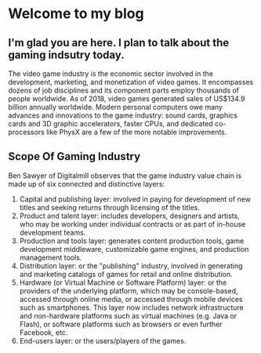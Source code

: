 # Welcome to my blog

## I'm glad you are here. I plan to talk about the gaming indsutry today.

The video game industry is the economic sector involved in the development, marketing, and monetization of video games. 
It encompasses dozens of job disciplines and its component parts employ thousands of people worldwide. As of 2018, video
games generated sales of US$134.9 billion annually worldwide. Modern personal computers owe many advances and innovations 
to the game industry: sound cards, graphics cards and 3D graphic accelerators, faster CPUs, and dedicated co-processors 
like PhysX are a few of the more notable improvements.

## Scope Of Gaming Industry
Ben Sawyer of Digitalmill observes that the game industry value chain is made up of six connected and distinctive layers:

1. Capital and publishing layer: involved in paying for development of new titles and seeking returns through licensing of the titles.
2. Product and talent layer: includes developers, designers and artists, who may be working under individual contracts or as part of in-house development teams.
3. Production and tools layer: generates content production tools, game development middleware, customizable game engines, and production management tools.
4. Distribution layer: or the "publishing" industry, involved in generating and marketing catalogs of games for retail and online distribution.
5. Hardware (or Virtual Machine or Software Platform) layer: or the providers of the underlying platform, which may be console-based, accessed through online media, or accessed through mobile devices such as smartphones. This layer now includes network infrastructure and non-hardware platforms such as virtual machines (e.g. Java or Flash), or software platforms such as browsers or even further Facebook, etc.
6. End-users layer: or the users/players of the games.
